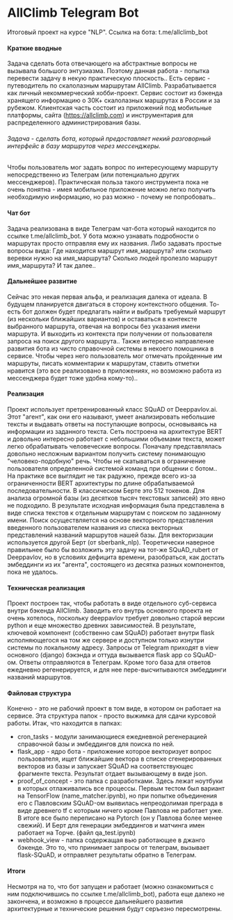 # AllClimb Telegram Bot
Итоговый проект на курсе "NLP". 
Ссылка на бота: t.me/allclimb_bot

#### Краткие вводные
Задача сделать бота отвечающего на абстрактные вопросы не вызывала большого энтузиазма. Поэтому данная работа - попытка перевести задачу в некую практическую плоскость.. Есть сервис - путеводитель по скалолазным маршрутам AllClimb. Разрабатывается как личный некоммерческий хобби-проект. Сервис состоит из бэкенда хранящего информацию о 30К+ скалолазных маршрутах в России и за рубежом. Клиентская часть состоит из приложений под мобильные платформы, сайта (https://allclimb.com) и инструментария для распределенного администрирования базы.

###### Задача - сделать бота, который предоставляет некий разговорный интерфейс в базу маршрутов через мессенджеры.
Чтобы пользователь мог задать вопрос по интересующему маршруту непосредственно из Телеграм (или потенциально других мессенджеров). Практическая польза такого инструмента пока не очень понятна - имея мобильное приложение можно легко получить необходимую информацию, но раз можно - почему не попробовать..

#### Чат бот
Задача реализована в виде Телеграм чат-бота который находится по ссылке t.me/allclimb_bot. У бота можно узнавать подробности о маршрутах просто отправляя ему их названия. Либо задавать простые вопросы вида: Где находится маршрут имя_маршрута? или сколько веревки нужно на имя_маршрута? Сколько людей пролезло маршрут имя_маршрута? И так далее.. 

#### Дальнейшее развитие
Сейчас это некая первая альфа, и реализация далека от идеала. В будущем планируется двигаться в сторону контекстного общения. То-есть бот должен будет предлагать найти и выбрать требуемый маршрут (из нескольки ближайших вариантов) и оставаться в контексте выбранного маршрута, отвечая на вопросы без указания имени маршрута. И выходить из контекста при получении от пользователя запроса на поиск другого маршрута.. Также интересно направление развития бота из чисто справочной системы в некоего помошника в сервисе. Чтобы через него пользователь мог отмечать пройденные им маршруты, писать комментарии к маршрутам, ставить отметки нравится (это все реализовано в приложениях, но возможно работа из мессенджера будет тоже удобна кому-то)..

#### Реализация
Проект использует претренированный класс SQuAD от Deeppavlov.ai. Этот "агент", как они его называют, умеет анализировать небольшие тексты и выдавать ответы на поступающие вопросы, основываясь на информации из заданного текста. Сеть построена на архитектуре BERT и довольно интересно работает с небольшими объемами текста, может легко обрабатывать человеческие вопросы. Поначалу представлялась довольно несложным вариантом получить систему понимающую "человеко-подобную" речь. Чтобы не скатываться в ограничение пользователя определенной системой команд при общении с ботом.. На практике все выглядит не так радужно, прежде всего из-за ограниченности BERT архитектуры по длине обрабатываемой последовательности. В классическом Берте это 512 токенов. Для анализа огромной базы (из десятков тысяч текстовых записей) это явно не подходило. В результате исходная информация была представлена в виде списка текстов к отдельным маршрутам с поиском по заданному имени. Поиск осуществляется на основе векторного представления введенного пользователем названия из списка векторных представлений названий маршрутов нашей базы. Для векторизации используется другой Берт (от sberbank_nlp). Теоретически наверное правильнее было бы возложить эту задачу на тот-же SQuAD_rubert от Deeppavlov, но в условиях дефицита времени, разобраться, как достать эмбеддинги из их "агента", состоящего из десятка разных компонентов, пока не удалось. 

#### Техническая реализация
Проект построен так, чтобы работать в виде отдельного суб-сервиса внутри бэкенда AllClimb. Заводить его внутрь основного проекта не очень хотелось, поскольку deeppavlov требует довольно старой версии python и еще множество древних зависимостей. В результате, ключевой компонент (собственно сам SQuAD) работает внутри flask исполняющегося на том же сервере и доступном только изнутри системы по локальному адресу. Запросы от Telegram приходят в view основного (django) бэкэнда и оттуда вызывается flask app cо SQuAD-ом. Ответы отправляются в Телеграм. Кроме того база для ответов ежедневно регенерируется, и для нее пере-высчитываются эмбеддинги названий маршрутов.

#### Файловая структура
Конечно - это не рабочий проект в том виде, в котором он работает на сервисе. Эта структура папок - просто выжимка для сдачи курсовой работы. Итак, что находится в папках: 
- cron_tasks - модули занимающиеся ежедневной регенерацией справочной базы и эмбеддингов для поиска по ней.
- flask_app - ядро бота - приложение которое векторизует вопрос пользователя, ищет ближайшие вектора в списке сгенерированных векторов из базы и запускает SQuAD на соответствующес фрагменте текста. Результат отдает вызывающему в виде json.
- proof_of_concept - это папка с разработками. Здесь лежат ноутбуки в которых отлаживались все процессы. Первым тестом был вариант на TensorFlow (name_matcher.ipynb), но при попытке объединения его с Павловским SQuAD-ом выявилась непреодолимая преграда в виде древнего tf с которым ничего кроме Павлова не работает уже. В итоге все было переписано на Pytorch (он у Павлова более менее свежий). И Берт для генерации эмбеддингов и матчинга имен работает на Торче. (файл qa_test.ipynb)
- webhook_view - папка содержащая вью работающее в джанго бэкенде. Это то, что принимает запросы от телеграм, вызывает flask-SQuAD, и отправляет результаты обратно в Телеграм.

#### Итоги
Несмотря на то, что бот запущен и работает (можно ознакомиться с ним подключившись по ссылке t.me/allclimb_bot), работа еще далеко не закончена, и возможно в процессе дальнейшего развития архитектурные и технические решения будут серъезно пересмотрены. 


 
